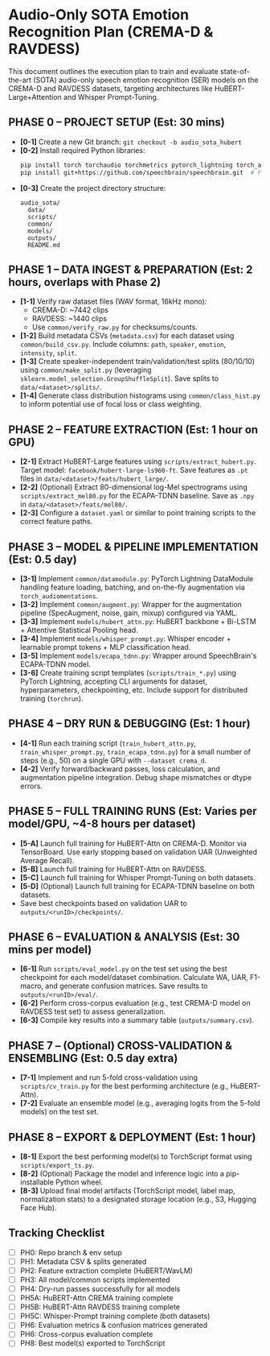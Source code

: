 # Audio-Only SOTA Emotion Recognition Plan (CREMA-D & RAVDESS)

This document outlines the execution plan to train and evaluate state-of-the-art (SOTA) audio-only speech emotion recognition (SER) models on the CREMA-D and RAVDESS datasets, targeting architectures like HuBERT-Large+Attention and Whisper Prompt-Tuning.

## PHASE 0 – PROJECT SETUP (Est: 30 mins)

*   **[0-1]** Create a new Git branch: `git checkout -b audio_sota_hubert`
*   **[0-2]** Install required Python libraries:
    ```bash
    pip install torch torchaudio torchmetrics pytorch_lightning torch_audiomentations transformers==4.39 einops rich
    pip install git+https://github.com/speechbrain/speechbrain.git  # For ECAPA-TDNN baseline
    ```
*   **[0-3]** Create the project directory structure:
    ```
    audio_sota/
      data/
      scripts/
      common/
      models/
      outputs/
      README.md
    ```

## PHASE 1 – DATA INGEST & PREPARATION (Est: 2 hours, overlaps with Phase 2)

*   **[1-1]** Verify raw dataset files (WAV format, 16kHz mono):
    *   CREMA-D: ~7442 clips
    *   RAVDESS: ~1440 clips
    *   Use `common/verify_raw.py` for checksums/counts.
*   **[1-2]** Build metadata CSVs (`metadata.csv`) for each dataset using `common/build_csv.py`. Include columns: `path`, `speaker`, `emotion`, `intensity`, `split`.
*   **[1-3]** Create speaker-independent train/validation/test splits (80/10/10) using `common/make_split.py` (leveraging `sklearn.model_selection.GroupShuffleSplit`). Save splits to `data/<dataset>/splits/`.
*   **[1-4]** Generate class distribution histograms using `common/class_hist.py` to inform potential use of focal loss or class weighting.

## PHASE 2 – FEATURE EXTRACTION (Est: 1 hour on GPU)

*   **[2-1]** Extract HuBERT-Large features using `scripts/extract_hubert.py`. Target model: `facebook/hubert-large-ls960-ft`. Save features as `.pt` files in `data/<dataset>/feats/hubert_large/`.
*   **[2-2]** (Optional) Extract 80-dimensional log-Mel spectrograms using `scripts/extract_mel80.py` for the ECAPA-TDNN baseline. Save as `.npy` in `data/<dataset>/feats/mel80/`.
*   **[2-3]** Configure a `dataset.yaml` or similar to point training scripts to the correct feature paths.

## PHASE 3 – MODEL & PIPELINE IMPLEMENTATION (Est: 0.5 day)

*   **[3-1]** Implement `common/datamodule.py`: PyTorch Lightning DataModule handling feature loading, batching, and on-the-fly augmentation via `torch_audiomentations`.
*   **[3-2]** Implement `common/augment.py`: Wrapper for the augmentation pipeline (SpecAugment, noise, gain, mixup) configured via YAML.
*   **[3-3]** Implement `models/hubert_attn.py`: HuBERT backbone + Bi-LSTM + Attentive Statistical Pooling head.
*   **[3-4]** Implement `models/whisper_prompt.py`: Whisper encoder + learnable prompt tokens + MLP classification head.
*   **[3-5]** Implement `models/ecapa_tdnn.py`: Wrapper around SpeechBrain's ECAPA-TDNN model.
*   **[3-6]** Create training script templates (`scripts/train_*.py`) using PyTorch Lightning, accepting CLI arguments for dataset, hyperparameters, checkpointing, etc. Include support for distributed training (`torchrun`).

## PHASE 4 – DRY RUN & DEBUGGING (Est: 1 hour)

*   **[4-1]** Run each training script (`train_hubert_attn.py`, `train_whisper_prompt.py`, `train_ecapa_tdnn.py`) for a small number of steps (e.g., 50) on a single GPU with `--dataset crema_d`.
*   **[4-2]** Verify forward/backward passes, loss calculation, and augmentation pipeline integration. Debug shape mismatches or dtype errors.

## PHASE 5 – FULL TRAINING RUNS (Est: Varies per model/GPU, ~4-8 hours per dataset)

*   **[5-A]** Launch full training for HuBERT-Attn on CREMA-D. Monitor via TensorBoard. Use early stopping based on validation UAR (Unweighted Average Recall).
*   **[5-B]** Launch full training for HuBERT-Attn on RAVDESS.
*   **[5-C]** Launch full training for Whisper Prompt-Tuning on both datasets.
*   **[5-D]** (Optional) Launch full training for ECAPA-TDNN baseline on both datasets.
*   Save best checkpoints based on validation UAR to `outputs/<runID>/checkpoints/`.

## PHASE 6 – EVALUATION & ANALYSIS (Est: 30 mins per model)

*   **[6-1]** Run `scripts/eval_model.py` on the test set using the best checkpoint for each model/dataset combination. Calculate WA, UAR, F1-macro, and generate confusion matrices. Save results to `outputs/<runID>/eval/`.
*   **[6-2]** Perform cross-corpus evaluation (e.g., test CREMA-D model on RAVDESS test set) to assess generalization.
*   **[6-3]** Compile key results into a summary table (`outputs/summary.csv`).

## PHASE 7 – (Optional) CROSS-VALIDATION & ENSEMBLING (Est: 0.5 day extra)

*   **[7-1]** Implement and run 5-fold cross-validation using `scripts/cv_train.py` for the best performing architecture (e.g., HuBERT-Attn).
*   **[7-2]** Evaluate an ensemble model (e.g., averaging logits from the 5-fold models) on the test set.

## PHASE 8 – EXPORT & DEPLOYMENT (Est: 1 hour)

*   **[8-1]** Export the best performing model(s) to TorchScript format using `scripts/export_ts.py`.
*   **[8-2]** (Optional) Package the model and inference logic into a pip-installable Python wheel.
*   **[8-3]** Upload final model artifacts (TorchScript model, label map, normalization stats) to a designated storage location (e.g., S3, Hugging Face Hub).

## Tracking Checklist

- [ ] PH0: Repo branch & env setup
- [ ] PH1: Metadata CSV & splits generated
- [ ] PH2: Feature extraction complete (HuBERT/WavLM)
- [ ] PH3: All model/common scripts implemented
- [ ] PH4: Dry-run passes successfully for all models
- [ ] PH5A: HuBERT-Attn CREMA training complete
- [ ] PH5B: HuBERT-Attn RAVDESS training complete
- [ ] PH5C: Whisper-Prompt training complete (both datasets)
- [ ] PH6: Evaluation metrics & confusion matrices generated
- [ ] PH6: Cross-corpus evaluation complete
- [ ] PH8: Best model(s) exported to TorchScript
